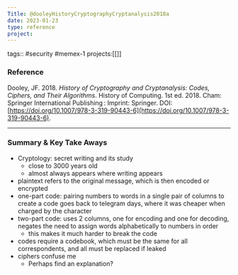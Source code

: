 ```yaml
---
Title: @dooleyHistoryCryptographyCryptanalysis2018a
date: 2023-01-23
type: reference
project:
---
```


tags:: #security #memex-1 
projects:[[]]

### Reference 

Dooley, JF. 2018. _History of Cryptography and Cryptanalysis: Codes, Ciphers, and Their Algorithms_. History of Computing. 1st ed. 2018. Cham: Springer International Publishing : Imprint: Springer. DOI: [https://doi.org/10.1007/978-3-319-90443-6](https://doi.org/10.1007/978-3-319-90443-6).

---

### Summary & Key Take Aways

- Cryptology: secret writing and its study
	- close to 3000 years old	
	- almost always appears where writing appears
- plaintext refers to the original message, which is then encoded or encrypted
- one-part code: pairing numbers to words in a single pair of columns to create a code goes back to telegram days, where it was cheaper when charged by the character
- two-part code: uses 2 columns, one for encoding and one for decoding, negates the need to assign words alphabetically to numbers in order
	- this makes it much harder to break the code
- codes require a codebook, which must be the same for all correspondents, and  all must be replaced if leaked
- ciphers confuse me 
	- Perhaps find an explanation?